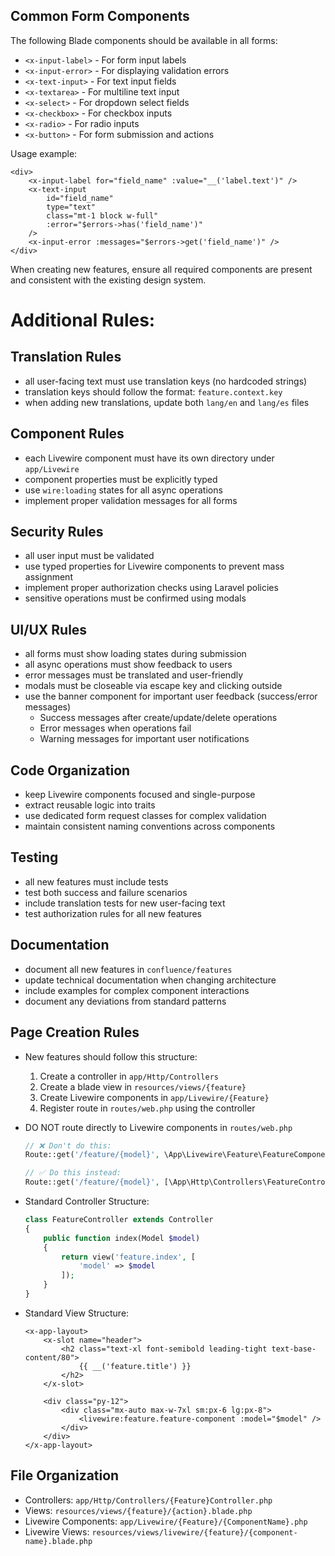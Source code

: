 ## Common Form Components
The following Blade components should be available in all forms:
- `<x-input-label>` - For form input labels
- `<x-input-error>` - For displaying validation errors
- `<x-text-input>` - For text input fields
- `<x-textarea>` - For multiline text input
- `<x-select>` - For dropdown select fields
- `<x-checkbox>` - For checkbox inputs
- `<x-radio>` - For radio inputs
- `<x-button>` - For form submission and actions

Usage example:
```blade
<div>
    <x-input-label for="field_name" :value="__('label.text')" />
    <x-text-input 
        id="field_name"
        type="text"
        class="mt-1 block w-full"
        :error="$errors->has('field_name')"
    />
    <x-input-error :messages="$errors->get('field_name')" />
</div>
```

When creating new features, ensure all required components are present and consistent with the existing design system.

# Additional Rules:

## Translation Rules
- all user-facing text must use translation keys (no hardcoded strings)
- translation keys should follow the format: `feature.context.key`
- when adding new translations, update both `lang/en` and `lang/es` files

## Component Rules
- each Livewire component must have its own directory under `app/Livewire`
- component properties must be explicitly typed
- use `wire:loading` states for all async operations
- implement proper validation messages for all forms

## Security Rules
- all user input must be validated
- use typed properties for Livewire components to prevent mass assignment
- implement proper authorization checks using Laravel policies
- sensitive operations must be confirmed using modals

## UI/UX Rules
- all forms must show loading states during submission
- all async operations must show feedback to users
- error messages must be translated and user-friendly
- modals must be closeable via escape key and clicking outside
- use the banner component for important user feedback (success/error messages)
  - Success messages after create/update/delete operations
  - Error messages when operations fail
  - Warning messages for important user notifications

## Code Organization
- keep Livewire components focused and single-purpose
- extract reusable logic into traits
- use dedicated form request classes for complex validation
- maintain consistent naming conventions across components

## Testing
- all new features must include tests
- test both success and failure scenarios
- include translation tests for new user-facing text
- test authorization rules for all new features

## Documentation
- document all new features in `confluence/features`
- update technical documentation when changing architecture
- include examples for complex component interactions
- document any deviations from standard patterns

## Page Creation Rules
- New features should follow this structure:
  1. Create a controller in `app/Http/Controllers`
  2. Create a blade view in `resources/views/{feature}`
  3. Create Livewire components in `app/Livewire/{Feature}`
  4. Register route in `routes/web.php` using the controller

- DO NOT route directly to Livewire components in `routes/web.php`
  ```php
  // ❌ Don't do this:
  Route::get('/feature/{model}', \App\Livewire\Feature\FeatureComponent::class);
  
  // ✅ Do this instead:
  Route::get('/feature/{model}', [\App\Http\Controllers\FeatureController::class, 'index']);
  ```

- Standard Controller Structure:
  ```php
  class FeatureController extends Controller
  {
      public function index(Model $model)
      {
          return view('feature.index', [
              'model' => $model
          ]);
      }
  }
  ```

- Standard View Structure:
  ```blade
  <x-app-layout>
      <x-slot name="header">
          <h2 class="text-xl font-semibold leading-tight text-base-content/80">
              {{ __('feature.title') }}
          </h2>
      </x-slot>

      <div class="py-12">
          <div class="mx-auto max-w-7xl sm:px-6 lg:px-8">
              <livewire:feature.feature-component :model="$model" />
          </div>
      </div>
  </x-app-layout>
  ```

## File Organization
- Controllers: `app/Http/Controllers/{Feature}Controller.php`
- Views: `resources/views/{feature}/{action}.blade.php`
- Livewire Components: `app/Livewire/{Feature}/{ComponentName}.php`
- Livewire Views: `resources/views/livewire/{feature}/{component-name}.blade.php`

